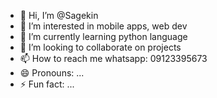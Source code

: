 - 👋 Hi, I’m @Sagekin
- 👀 I’m interested in mobile apps, web dev
- 🌱 I’m currently learning python language 
- 💞️ I’m looking to collaborate on projects 
- 📫 How to reach me whatsapp: 09123395673
- 😄 Pronouns: ...
- ⚡ Fun fact: ...

<!---
Sagekin/Sagekin is a ✨ special ✨ repository because its `README.md` (this file) appears on your GitHub profile.
You can click the Preview link to take a look at your changes.
--->
